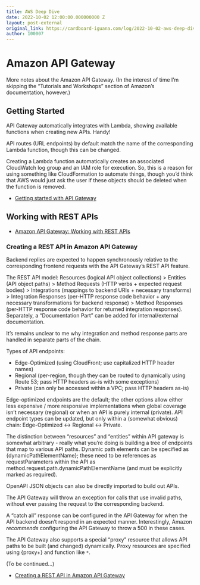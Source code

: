 ```yaml
---
title: AWS Deep Dive
date: 2022-10-02 12:00:00.000000000 Z
layout: post-external
original_link: https://cardboard-iguana.com/log/2022-10-02-aws-deep-dive.html
author: 100007
---
```


# Amazon API Gateway

More notes about the Amazon API Gateway. (In the interest of time I’m skipping the “Tutorials and Workshops” section of Amazon’s documentation, however.)

## Getting Started

API Gateway automatically integrates with Lambda, showing available functions when creating new APIs. Handy!

API routes (URL endpoints) by default match the name of the corresponding Lambda function, though this can be changed.

Creating a Lambda function automatically creates an associated CloudWatch log group and an IAM role for execution. So, this is a reason for using something like CloudFormation to automate things, though you’d think that AWS would just ask the user if these objects should be deleted when the function is removed.

- [Getting started with API Gateway](https://docs.aws.amazon.com/apigateway/latest/developerguide/getting-started.html)

## Working with REST APIs

- [Amazon API Gateway: Working with REST APIs](https://docs.aws.amazon.com/apigateway/latest/developerguide/apigateway-rest-api.html)

### Creating a REST API in Amazon API Gateway

Backend replies are expected to happen synchronously relative to the corresponding frontend requests with the API Gateway’s REST API feature.

The REST API model: Resources (logical API object collections) \> Entities (API object paths) \> Method Requests (HTTP verbs + expected request bodies) \> Integrations (mappings to backend URIs + necessary transforms) \> Integration Responses (per-HTTP response code behavior + any necessary transformations for backend response) \> Method Responses (per-HTTP response code behavior for returned integration responses). Separately, a “Documentation Part” can be added for internal/external documentation.

It’s remains unclear to me why integration and method response parts are handled in separate parts of the chain.

Types of API endpoints:

- Edge-Optimized (using CloudFront; use capitalized HTTP header names)
- Regional (per-region, though they can be routed to dynamically using Route 53; pass HTTP headers as-is with some exceptions)
- Private (can only be accessed within a VPC; pass HTTP headers as-is)

Edge-optimized endpoints are the default; the other options allow either less expensive / more responsive implementations when global coverage isn’t necessary (regional) or when an API is purely internal (private). API endpoint types can be updated, but only within a (somewhat obvious) chain: Edge-Optimized \<-\> Regional \<-\> Private.

The distinction between “resources” and “entities” within API gateway is somewhat arbitrary - really what you’re doing is building a tree of endpoints that map to various API paths. Dynamic path elements can be specified as {dynamicPathElementName}; these need to be references as requestParameters within the API as method.request.path.dynamicPathElementName (and must be explicitly marked as required).

OpenAPI JSON objects can also be directly imported to build out APIs.

The API Gateway will throw an exception for calls that use invalid paths, without ever passing the request to the corresponding backend.

A “catch all” response can be configured in the API Gateway for when the API backend doesn’t respond in an expected manner. Interestingly, Amazon _recommends_ configuring the API Gateway to throw a 500 in these cases.

The API Gateway also supports a special “proxy” resource that allows API paths to be built (and changed) dynamically. Proxy resources are specified using {proxy+} and function like `*`.

(To be continued…)

- [Creating a REST API in Amazon API Gateway](https://docs.aws.amazon.com/apigateway/latest/developerguide/how-to-create-api.html)
